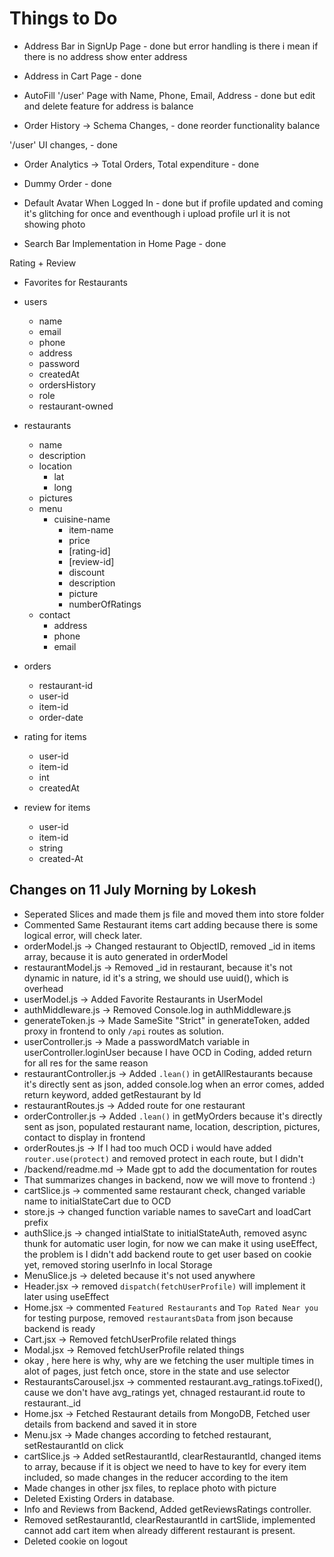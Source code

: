 # Things to Do

- Address Bar in SignUp Page - done but error handling is there i mean if there is no address show enter address

- Address in Cart Page - done

- AutoFill '/user' Page with Name, Phone, Email, Address - done but edit and delete feature for address is balance

- Order History -> Schema Changes, - done reorder functionality balance

'/user' UI changes, - done

- Order Analytics -> Total Orders, Total expenditure - done

- Dummy Order - done

- Default Avatar When Logged In - done but if profile updated and coming it's glitching for once and eventhough i upload profile url it is not showing photo

- Search Bar Implementation in Home Page - done

Rating + Review

- Favorites for Restaurants

- users
  - name
  - email
  - phone
  - address
  - password
  - createdAt
  - ordersHistory
  - role
  - restaurant-owned
- restaurants
  - name
  - description
  - location
    - lat
    - long
  - pictures
  - menu
    - cuisine-name
      - item-name
      - price
      - [rating-id]
      - [review-id]
      - discount
      - description
      - picture
      - numberOfRatings
  - contact
    - address
    - phone
    - email
- orders
  - restaurant-id
  - user-id
  - item-id
  - order-date
- rating for items
  - user-id
  - item-id
  - int
  - createdAt
- review for items
  - user-id
  - item-id
  - string
  - created-At

## Changes on 11 July Morning by Lokesh

- Seperated Slices and made them js file and moved them into store folder
- Commented Same Restaurant items cart adding because there is some logical error, will check later.
- orderModel.js -> Changed restaurant to ObjectID, removed \_id in items array, because it is auto generated in orderModel
- restaurantModel.js -> Removed \_id in restaurant, because it's not dynamic in nature, id it's a string, we should use uuid(), which is overhead
- userModel.js -> Added Favorite Restaurants in UserModel
- authMiddleware.js -> Removed Console.log in authMiddleware.js
- generateToken.js -> Made SameSite "Strict" in generateToken, added proxy in frontend to only `/api` routes as solution.
- userController.js -> Made a passwordMatch variable in userController.loginUser because I have OCD in Coding, added return for all res for the same reason
- restaurantController.js -> Added `.lean()` in getAllRestaurants because it's directly sent as json, added console.log when an error comes, added return keyword, added getRestaurant by Id
- restaurantRoutes.js -> Added route for one restaurant
- orderController.js -> Added `.lean()` in getMyOrders because it's directly sent as json, populated restaurant name, location, description, pictures, contact to display in frontend
- orderRoutes.js -> If I had too much OCD i would have added `router.use(protect)` and removed protect in each route, but I didn't
- /backend/readme.md -> Made gpt to add the documentation for routes
- That summarizes changes in backend, now we will move to frontend :\)
- cartSlice.js -> commented same restaurant check, changed variable name to initialStateCart due to OCD
- store.js -> changed function variable names to saveCart and loadCart prefix
- authSlice.js -> changed intialState to initialStateAuth, removed async thunk for automatic user login, for now we can make it using useEffect, the problem is I didn't add backend route to get user based on cookie yet, removed storing userInfo in local Storage
- MenuSlice.js -> deleted because it's not used anywhere
- Header.jsx -> removed `dispatch(fetchUserProfile)` will implement it later using useEffect
- Home.jsx -> commented `Featured Restaurants` and `Top Rated Near you` for testing purpose, removed `restaurantsData` from json because backend is ready
- Cart.jsx -> Removed fetchUserProfile related things
- Modal.jsx -> Removed fetchUserProfile related things
- okay , here here is why, why are we fetching the user multiple times in alot of pages, just fetch once, store in the state and use selector
- RestaurantsCarousel.jsx -> commented restaurant.avg_ratings.toFixed(), cause we don't have avg_ratings yet, chnaged restaurant.id route to restaurant.\_id
- Home.jsx -> Fetched Restaurant details from MongoDB, Fetched user details from backend and saved it in store
- Menu.jsx -> Made changes according to fetched restaurant, setRestaurantId on click
- cartSlice.js -> Added setRestaurantId, clearRestaurantId, changed items to array, because if it is object we need to have to key for every item included, so made changes in the reducer according to the item
- Made changes in other jsx files, to replace photo with picture
- Deleted Existing Orders in database.
- Info and Reviews from Backend, Added getReviewsRatings controller.
- Removed setRestaurantId, clearRestaurantId in cartSlide, implemented cannot add cart item when already different restaurant is present.
- Deleted cookie on logout
<!--  -->
